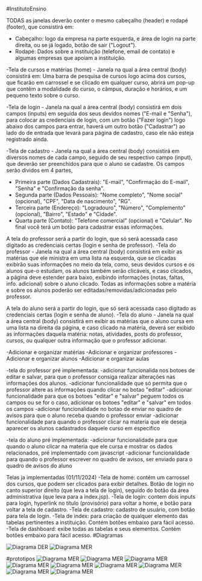 #InstitutoEnsino

TODAS as janelas deverão conter o mesmo cabeçalho (header) e rodapé (footer), que consistirá em: 
- Cabeçalho: logo da empresa na parte esquerda, e área de login na parte direita, ou se já logado, botão de sair ("Logout").
- Rodapé: Dados sobre a instituição (telefone, email de contato) e algumas empresas que apoiam a instituição.

-Tela de cursos e matérias (home) - Janela na qual a área central (body) consistirá em: Uma barra de pesquisa de cursos logo acima dos cursos, que ficarão em carrossel e se clicado em qualquer curso, abrirá um pop-up que contêm a modalidade do curso, o câmpus, duração e horários, e um pequeno texto sobre o curso.

-Tela de login - Janela na qual a área central (body) consistirá em dois campos (inputs) em seguida dos seus devidos nomes ("E-mail e "Senha"), para colocar as credenciais de login, com um botão ("Fazer login") logo abaixo dos campos para entrar, haverá um outro botão ("Cadastrar") ao lado do de entrada que levará para página de cadastro, caso ele não esteja registrado ainda.

-Tela de cadastro - Janela na qual a área central (body) consistirá em diversos nomes de cada campo, seguido de seu respectivo campo (input), que deverão ser preenchidos para que o aluno se cadastre. Os campos serão dividos em 4 partes, 
- Primeira parte (Dados Cadastrais): "E-mail", "Confirmação do E-mail", "Senha" e "Confirmação da senha".
- Segunda parte (Dados Pessoais): "Nome completo", "Nome social" (opcional), "CPF", "Data de nascimento", "RG".
- Terceira parte (Endereço): "Logradouro", "Número", "Complemento" (opcional), "Bairro", "Estado" e "Cidade".
- Quarta parte (Contato): "Telefone comercial" (opcional) e "Celular".
No final você terá um botão para cadastrar essas informações.

A tela do professor será a partir do login, que só será acessada caso digitado as credenciais certas (login e senha de professor).
-Tela do professor - Janela na qual a área central (body) consistirá em exibir as matérias que ele ministra em uma lista na esquerda, que se clicadas exibirão suas informações no meio da tela, como, seus devidos cursos e os alunos que-o estudam, os alunos também serão clicáveis, e caso clicados, a página deve estender para baixo, exibindo informações (notas, faltas, info. adicional) sobre o aluno clicado. Todas as informações sobre a matéria e sobre os alunos poderão ser editadas/removidas/adicionadas pelo professor.

A tela do aluno será a partir do login, que só será acessada caso digitado as credenciais certas (login e senha de aluno).
-Tela do aluno - Janela na qual a área central (body) consistirá em exibir as matérias que o aluno cursa em uma lista na direita da página, e caso clicado na matéria, deverá ser exibido as informações daquela matéria: notas, atividades, posts do professor, cursos, ou qualquer outra informação que o professor adicionar.


-Adicionar e organizar matérias
-Adicionar e organizar professores
-Adicionar e organizar alunos
-Adicionar e organizar aulas

-tela do professor pré implementada: 
-adicionar funcionalida nos botoes de editar e salvar, para que o professor consiga realizar alterações nas informações dos alunos.
-adicionar funcionalidade que só permita que o professor altere as informações quando clicar no botao "editar"
-adicionar funcionalidade para que os botoes "editar" e "salvar" peguem todos os campos ou se for o caso, adicionar os botoes "editar" e "salvar" em todos os campos
-adicionar funcionalidade no botao de enviar no quadro de avisos para que o aluno receba quando o professor enviar
-adicionar funcionalidade para quando o professor clicar na materia que ele deseja aparecer os alunos cadastrados daquele curso em especifico

-tela do aluno pré implementada:
-adicionar funcionalidade para que quando o aluno clicar na materia que ele cursa e mostrar os dados relacionados, pré implementado com javascript
-adicionar funcionalidade para quando o professor escrever no quadro de avisos, ser enviado para o quadro de avisos do aluno


Telas ja implementadas (01/11/2024)
-Tela de home: contém um carrossel dos cursos, que podem ser clicados para exibir detalhes. Botão de login no canto superior direito (que leva a tela de login), seguido do botão da área administrativa (que leva para a index.jsp).
-Tela de login: contem dois inputs para login, hyperlink no título (provisório) para voltar a home, e botão para voltar a tela de cadastro.
-Tela de cadastro: cadastro de usuário, com botão para tela de login.
-Tela de index: para criação de qualquer elemento das tabelas pertinentes a instituição. Contém botões embaixo para fácil acesso.
-Tela de dashboard: exibe todas as tabelas e seus elementos. Contém botões embaixo para fácil acesso.
#Diagramas

![Diagrama DER](/images/DER.png)
![Diagrama MER](/images/MER.PNG)

#prototipos 
![Diagrama MER](/images/telahome.png)
![Diagrama MER](/images/telalogin.png)
![Diagrama MER](/images/telaprofessor.png)
![Diagrama MER](/images/telaaluno.png)
![Diagrama MER](/images/telacadastro.png)
![Diagrama MER](/images/telacurso1.png)
![Diagrama MER](/images/telacurso2.png)
![Diagrama MER](/images/telacurso3.png)
![Diagrama MER](/images/telacurso4.png)

